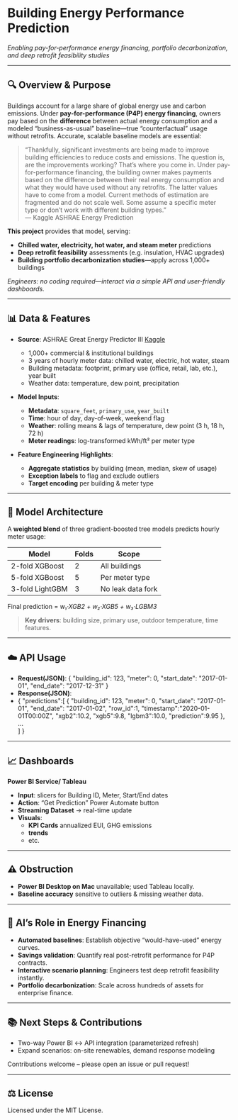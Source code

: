 # Building Energy Performance Prediction  
_Enabling pay-for-performance energy financing, portfolio decarbonization, and deep retrofit feasibility studies_

---

## 🔍 Overview & Purpose  
Buildings account for a large share of global energy use and carbon emissions. Under **pay-for-performance (P4P) energy financing**, owners pay based on the **difference** between actual energy consumption and a modeled “business-as-usual” baseline—true “counterfactual” usage without retrofits. Accurate, scalable baseline models are essential:

> “Thankfully, significant investments are being made to improve building efficiencies to reduce costs and emissions. The question is, are the improvements working? That’s where you come in. Under pay-for-performance financing, the building owner makes payments based on the difference between their real energy consumption and what they would have used without any retrofits. The latter values have to come from a model. Current methods of estimation are fragmented and do not scale well. Some assume a specific meter type or don’t work with different building types.”  
> — Kaggle ASHRAE Energy Prediction

**This project** provides that model, serving:  
- **Chilled water, electricity, hot water, and steam meter** predictions  
- **Deep retrofit feasibility** assessments (e.g. insulation, HVAC upgrades)  
- **Building portfolio decarbonization studies**—apply across 1,000+ buildings  

_Engineers: no coding required—interact via a simple API and user-friendly dashboards._

---

## 📊 Data & Features  
- **Source**: ASHRAE Great Energy Predictor III [Kaggle](https://www.kaggle.com/competitions/ashrae-energy-prediction/overview)  
  - ​1,000+ commercial & institutional buildings  
  - 3 years of hourly meter data: chilled water, electric, hot water, steam  
  - Building metadata: footprint, primary use (office, retail, lab, etc.), year built  
  - Weather data: temperature, dew point, precipitation  

- **Model Inputs**:  
  - **Metadata**: `square_feet`, `primary_use`, `year_built`  
  - **Time**: hour of day, day-of-week, weekend flag  
  - **Weather**: rolling means & lags of temperature, dew point (3 h, 18 h, 72 h)  
  - **Meter readings**: log-transformed kWh/ft² per meter type  

- **Feature Engineering Highlights**:  
  - **Aggregate statistics** by building (mean, median, skew of usage)  
  - **Exception labels** to flag and exclude outliers  
  - **Target encoding** per building & meter type  

---

## 🤖 Model Architecture  
A **weighted blend** of three gradient-boosted tree models predicts hourly meter usage:

| Model              | Folds | Scope             |
|--------------------|-------|-------------------|
| 2-fold XGBoost     | 2     | All buildings     |
| 5-fold XGBoost     | 5     | Per meter type    |
| 3-fold LightGBM    | 3     | No leak data fork |

Final prediction = _w₁·XGB2 + w₂·XGB5 + w₃·LGBM3_  
> **Key drivers**: building size, primary use, outdoor temperature, time features.

---

## ☁️ API Usage
- **Request(JSON)**:
{
  "building_id": 123,
  "meter": 0,
  "start_date": "2017-01-01",
  "end_date":   "2017-12-31"
}
- **Response(JSON)**:
- {
  "predictions":[
    { "building_id": 123, "meter": 0, "start_date": "2017-01-01", "end_date": "2017-01-02",
      "row_id":1, "timestamp":"2020-01-01T00:00Z",
      "xgb2":10.2, "xgb5":9.8, "lgbm3":10.0, "prediction":9.95
    },
    …  
  ]
}

---

## 📈 Dashboards
**Power BI Service/ Tableau**
- **Input**: slicers for Building ID, Meter, Start/End dates
- **Action**: “Get Prediction” Power Automate button
- **Streaming Dataset** → real-time update
- **Visuals**:
  - **KPI Cards** annualized EUI, GHG emissions
  - **trends**
  - etc.
 
---

## ⚠️ Obstruction
- **Power BI Desktop on Mac** unavailable; used Tableau locally.
- **Baseline accuracy** sensitive to outliers & missing weather data.
   
---

## 🌟 AI’s Role in Energy Financing
- **Automated baselines**: Establish objective “would-have-used” energy curves.
- **Savings validation**: Quantify real post-retrofit performance for P4P contracts.
- **Interactive scenario planning**: Engineers test deep retrofit feasibility instantly.
- **Portfolio decarbonization**: Scale across hundreds of assets for enterprise finance.
   
---

## 📚 Next Steps & Contributions
- Two-way Power BI ↔ API integration (parameterized refresh)
- Expand scenarios: on-site renewables, demand response modeling

Contributions welcome – please open an issue or pull request!
   
---

## ⚖️ License
Licensed under the MIT License.

  
